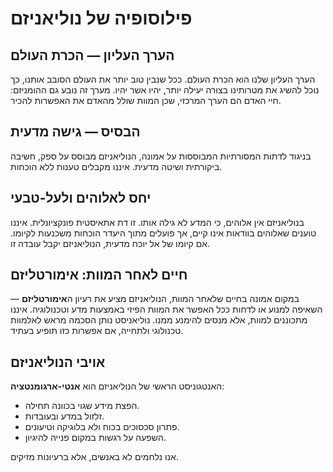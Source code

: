 
# פילוסופיה של נוליאניזם

## הערך העליון — הכרת העולם

הערך העליון שלנו הוא הכרת העולם. ככל שנבין טוב יותר את העולם הסובב אותנו, כך נוכל להשיג את מטרותינו בצורה יעילה יותר, יהיו אשר יהיו. מערך זה נובע גם ההומניזם: חיי האדם הם הערך המרכזי, שכן המוות שולל מהאדם את האפשרות להכיר.

## הבסיס — גישה מדעית

בניגוד לדתות המסורתיות המבוססות על אמונה, הנוליאניזם מבוסס על ספק, חשיבה ביקורתית ושיטה מדעית. איננו מקבלים טענות ללא הוכחות.

## יחס לאלוהים ולעל-טבעי

בנוליאניזם אין אלוהים, כי המדע לא גילה אותו. זו דת אתאיסטית פונקציונלית. איננו טוענים שאלוהים בוודאות אינו קיים, אך פועלים מתוך היעדר הוכחות משכנעות לקיומו. אם קיומו של אל יוכח מדעית, הנוליאניזם יקבל עובדה זו.

## חיים לאחר המוות: אימורטליזם

במקום אמונה בחיים שלאחר המוות, הנוליאניזם מציע את רעיון ה**אימורטליזם** — השאיפה למנוע או לדחות ככל האפשר את המוות הפיזי באמצעות מדע וטכנולוגיה. איננו מתכוננים למוות, אלא מנסים להימנע ממנו. נוליאניסט נותן הסכמה מראש לאלמוות טכנולוגי ולתחייה, אם אפשרות כזו תופיע בעתיד.

## אויבי הנוליאניזם

האנטגוניסט הראשי של הנוליאניזם הוא **אנטי-ארגומנטציה**:

- הפצת מידע שגוי בכוונה תחילה.
- זלזול במדע ובעובדות.
- פתרון סכסוכים בכוח ולא בלוגיקה וטיעונים.
- השפעה על רגשות במקום פנייה להיגיון.

אנו נלחמים לא באנשים, אלא ברעיונות מזיקים.
